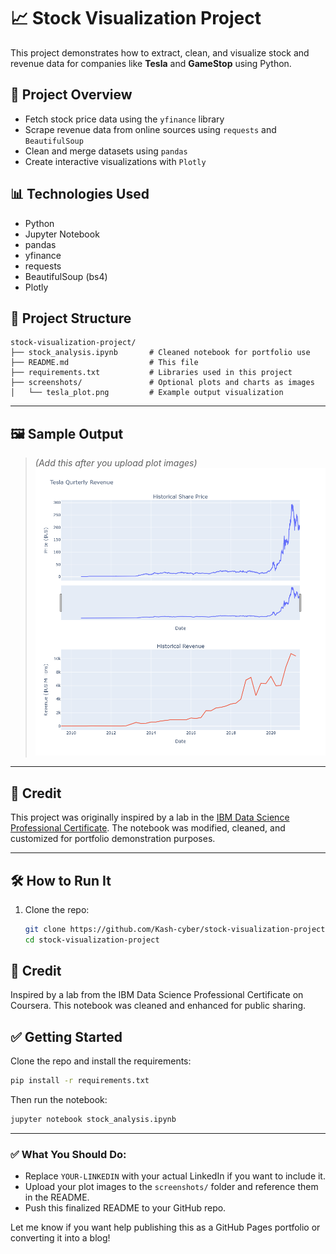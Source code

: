 # 📈 Stock Visualization Project

This project demonstrates how to extract, clean, and visualize stock and revenue data for companies like **Tesla** and **GameStop** using Python.

## 🚀 Project Overview
- Fetch stock price data using the `yfinance` library
- Scrape revenue data from online sources using `requests` and `BeautifulSoup`
- Clean and merge datasets using `pandas`
- Create interactive visualizations with `Plotly`

## 📊 Technologies Used
- Python
- Jupyter Notebook
- pandas
- yfinance
- requests
- BeautifulSoup (bs4)
- Plotly

## 📂 Project Structure

```
stock-visualization-project/
├── stock_analysis.ipynb       # Cleaned notebook for portfolio use
├── README.md                  # This file
├── requirements.txt           # Libraries used in this project
├── screenshots/               # Optional plots and charts as images
│   └── tesla_plot.png         # Example output visualization
```


---

## 🖼 Sample Output

> *(Add this after you upload plot images)*  
![Tesla Stock Plot](screenshots/tesla_plot.png)

---

## 🧠 Credit

This project was originally inspired by a lab in the [IBM Data Science Professional Certificate](https://coursera.org/professional-certificates/ibm-data-science). The notebook was modified, cleaned, and customized for portfolio demonstration purposes.

---

## 🛠 How to Run It

1. Clone the repo:
   ```bash
   git clone https://github.com/Kash-cyber/stock-visualization-project.git
   cd stock-visualization-project


## 🧠 Credit
Inspired by a lab from the IBM Data Science Professional Certificate on Coursera. This notebook was cleaned and enhanced for public sharing.

## ✅ Getting Started

Clone the repo and install the requirements:
```bash
pip install -r requirements.txt
```

Then run the notebook:
```bash
jupyter notebook stock_analysis.ipynb
```

---

### ✅ What You Should Do:

- Replace `YOUR-LINKEDIN` with your actual LinkedIn if you want to include it.
- Upload your plot images to the `screenshots/` folder and reference them in the README.
- Push this finalized README to your GitHub repo.

Let me know if you want help publishing this as a GitHub Pages portfolio or converting it into a blog!
